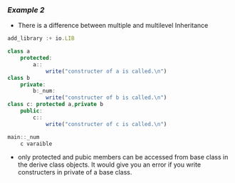 ###  ***Example 2***

* There is a difference between multiple and multilevel Inheritance

```js
add_library :+ io.LIB

class a
    protected:
        a::
            write("constructer of a is called.\n")
class b
    private:
        b:_num:
            write("constructer of b is called.\n")
class c: protected a,private b
    public:
        c::
            write("constructer of c is called.\n")

main::_num
    c varaible

```
* only protected and pubic members can be accessed from base class in the derive class objects. It would give you an error if you write constructers in private of a base class.
